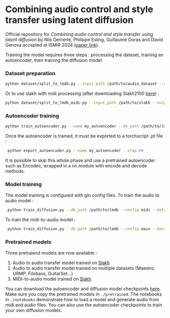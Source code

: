 # Combining audio control and style transfer using latent diffusion

Official repository for  _Combining audio control and style transfer using latent diffusion_ by Nils Demerlé, Philippe Esling, Guillaume Doras and David Genova accepted at ISMIR 2024 ([paper link](https://arxiv.org/pdf/2408.00196)).

Training the model requires three steps : processing the dataset, training an autoencoder, then training the diffusion model.


### Dataset preparation

```bash
python dataset/split_to_lmdb.py --input_path /path/to/audio_dataset --output_path /path/to/audio_dataset/out_lmdb
```

Or to use slakh with midi processing (after downloading Slakh2100  [here](http://www.slakh.com/)) :

```bash
python dataset/split_to_lmdb_midi.py --input_path /path/to/slakh --output_path /path/to/slakh/out_lmdb_midi --slakh True
```

### Autoencoder training

```bash
python train_autoencoder.py --name my_autoencoder --db_path /path/to/lmdb --gpu #
```
Once the autoencoder is trained, it must be exported to a torchscript .pt file : 

```bash
 python export_autoencoder.py --name my_autoencoder --step ##
```

It is possible to skip this whole phase and use a pretrained autoencoder such as Encodec, wrapped in a nn.module with encode and decode methods. 

### Model training
The model training is configured with gin config files.
To train the audio to audio model :
```bash
 python train_diffusion.py --db_path /path/to/lmdb --config midi --dataset_type midi --gpu #
```
To train the midi-to-audio model : 
```bash
 python train_diffusion.py --db_path /path/to/lmdb --config main --dataset_type waveform --gpu #
```

### Pretrained models

Three pretraiend models are now available : 
1. Audio to audio transfer model trained on [Slakh](http://www.slakh.com/)
2. Audio to audio transfer model trained on multiple datasets (Maestro, URMP, Filobass, GuitarSet...)
3. MIDI-to-audio model trained on [Slakh](http://www.slakh.com/)

You can download the autoencoder and diffusion model checkpoints [here](https://nubo.ircam.fr/index.php/s/8xaXbQtcY4n3Mg9/download). Make sure you copy the pretrained models in `./pretrained`. The notebooks in `./notebooks` demonstrate how to load a model and generate audio from midi and audio files. You can also use the autoencoder checkpoints to train your own diffusion models.